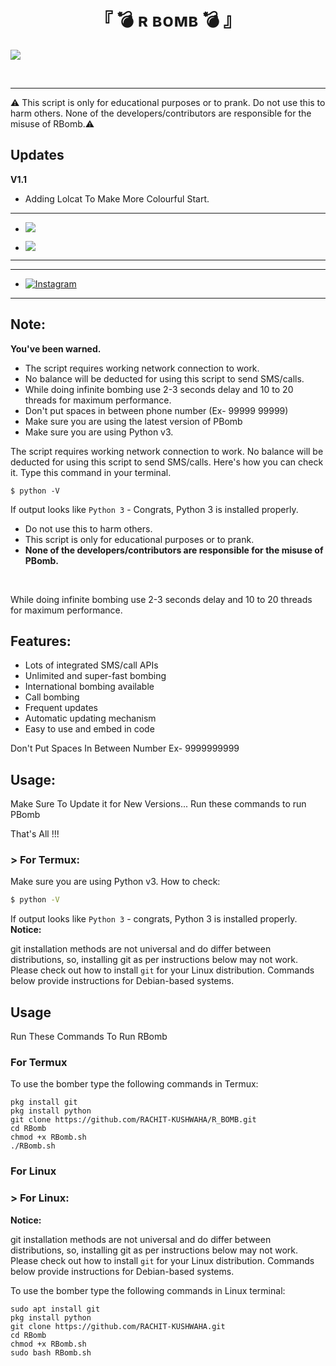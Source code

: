 <h1 align="center">
<b> 『 💣 ʀ ʙᴏᴍʙ 💣 』 </b>
</h1>

<img src="https://readme-typing-svg.herokuapp.com?color=F77247&width=420&lines=Ꭿ+ησσв+∂єνєℓσρєя+ғяσм+вιнαя%E2%9C%8C%EF%B8%8F">
</p> 
<br>

---------

⚠️ This script is only for educational purposes or to prank.
Do not use this to harm others.
None of the developers/contributors are responsible for the misuse of RBomb.⚠️
## Updates
**V1.1**
- Adding Lolcat To Make More Colourful Start.


-----------

- <a href="https://github.com/RACHIT-KUSHWAHA/R_BOMB/network/members"><img src="https://img.shields.io/github/forks/dominator454/DOMINATORXBOT?label=Forks&logoColor=Black&style=social"></a><p align="left">

- <a href="https://github.com/RACHIT-KUSHWAHA/R_BOMB/stargazers"><img src="https://img.shields.io/github/stars/dominator454/DOMINATORXBOT?logoColor=Blue&style=social"></a><p align="left"><a href="https://github.com/dominator454/DOMINATORXBOT"></a><p align="left"><a href="https://github.com/dominator454/DOMINATORXBOT?"></a>

-----------

---------

- [![Instagram](https://img.shields.io/badge/Instagram-Pink)](https://instagram.com/rachit_kumar_kushwaha/)

-----------

## Note:

**You've been warned.**
- The script requires working network connection to work.
- No balance will be deducted for using this script to send SMS/calls.
- While doing infinite bombing use 2-3 seconds delay and 10 to 20 threads for maximum performance.
- Don't put spaces in between phone number (Ex- 99999 99999)
- Make sure you are using the latest version of PBomb
- Make sure you are using Python v3.

The script requires working network connection to work.
No balance will be deducted for using this script to send SMS/calls.
Here's how you can check it. Type this command in your terminal.
```
$ python -V
```
If output looks like `Python 3` - Congrats, Python 3 is installed properly.

- Do not use this to harm others.
- This script is only for educational purposes or to prank.
- **None of the developers/contributors are responsible for the misuse of PBomb.**
<br>

While doing infinite bombing use 2-3 seconds delay and 10 to 20 threads for maximum performance.
## Features:

- Lots of integrated SMS/call APIs
- Unlimited and super-fast bombing
- International bombing available
- Call bombing
- Frequent updates
- Automatic updating mechanism
- Easy to use and embed in code

Don't Put Spaces In Between Number Ex- 9999999999
## Usage:

Make Sure To Update it for New Versions...
Run these commands to run PBomb

That's All !!!
### > For Termux:

Make sure you are using Python v3. How to check:
```sh
$ python -V
```
If output looks like `Python 3` - congrats, Python 3 is installed properly.
**Notice:** 

git installation methods are not universal and do differ between distributions,
so, installing git as per instructions below may not work.
Please check out how to install `git` for your Linux distribution.
Commands below provide instructions for Debian-based systems.

## Usage
Run These Commands To Run RBomb
### For Termux
To use the bomber type the following commands in Termux:
```
pkg install git
pkg install python 
git clone https://github.com/RACHIT-KUSHWAHA/R_BOMB.git 
cd RBomb
chmod +x RBomb.sh
./RBomb.sh
```

### For Linux
### > For Linux:

**Notice:** 

git installation methods are not universal and do differ between distributions,
so, installing git as per instructions below may not work.
Please check out how to install `git` for your Linux distribution.
Commands below provide instructions for Debian-based systems.

To use the bomber type the following commands in Linux terminal:
```
sudo apt install git
pkg install python 
git clone https://github.com/RACHIT-KUSHWAHA.git 
cd RBomb
chmod +x RBomb.sh
sudo bash RBomb.sh
```
